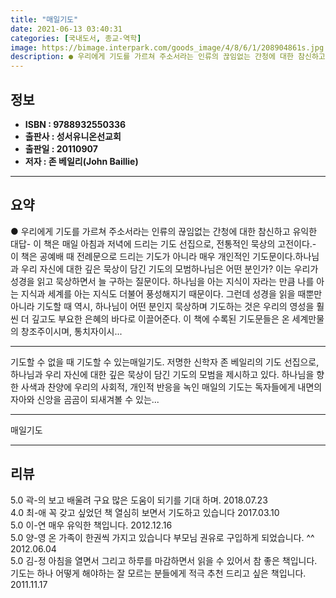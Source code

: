 ```yaml
---
title: "매일기도"
date: 2021-06-13 03:40:31
categories: [국내도서, 종교-역학]
image: https://bimage.interpark.com/goods_image/4/8/6/1/208904861s.jpg
description: ● 우리에게 기도를 가르쳐 주소서라는 인류의 끊임없는 간청에 대한 참신하고 유익한 대답- 이 책은 매일 아침과 저녁에 드리는 기도 선집으로, 전통적인 묵상의 고전이다.- 이 책은 공예배 때 전례문으로 드리는 기도가 아니라 매우 개인적인 기도문이다.하나님과 우리 자신에 대한 깊은 묵
---
```


## **정보**

- **ISBN : 9788932550336**
- **출판사 : 성서유니온선교회**
- **출판일 : 20110907**
- **저자 : 존 베일리(John Baillie)**

------



## **요약**

●  우리에게 기도를 가르쳐 주소서라는 인류의 끊임없는 간청에 대한 참신하고 유익한 대답-  이 책은 매일 아침과 저녁에 드리는 기도 선집으로, 전통적인 묵상의 고전이다.-  이 책은 공예배 때 전례문으로 드리는 기도가 아니라 매우 개인적인 기도문이다.하나님과 우리 자신에 대한 깊은 묵상이 담긴 기도의 모범하나님은 어떤 분인가? 이는 우리가 성경을 읽고 묵상하면서 늘 구하는 질문이다. 하나님을 아는 지식이 자라는 만큼 나를 아는 지식과 세계를 아는 지식도 더불어 풍성해지기 때문이다. 그런데 성경을 읽을 때뿐만 아니라 기도할 때 역시, 하나님이 어떤 분인지 묵상하며 기도하는 것은 우리의 영성을 훨씬 더 깊고도 부요한 은혜의 바다로 이끌어준다. 이 책에 수록된 기도문들은 온 세계만물의 창조주이시며, 통치자이시...

------

기도할 수 없을 때 기도할 수 있는매일기도. 저명한 신학자 존 베일리의 기도 선집으로, 하나님과 우리 자신에 대한 깊은 묵상이 담긴 기도의 모범을 제시하고 있다. 하나님을 향한 사색과 찬양에 우리의 사회적, 개인적 반응을 녹인 매일의 기도는 독자들에게 내면의 자아와 신앙을 곰곰이 되새겨볼 수 있는... 

------


매일기도 

------


## **리뷰** 

5.0 곽-의 보고 배울려 구요
많은 도움이 되기를 기대 하며. 2018.07.23 <br/>4.0 최-애 꼭 갖고 싶었던 책 열심히 보면서 기도하고 있습니다 2017.03.10 <br/>5.0 이-연 매우 유익한 책입니다. 2012.12.16 <br/>5.0 양-영 온 가족이 한권씩 가지고 있습니다 부모님 권유로 구입하게 되었습니다. ^^ 2012.06.04 <br/>5.0 김-정 아침을 열면서 그리고 하루를 마감하면서 읽을 수 있어서 참 좋은 책입니다. 기도는 하나 어떻게 해야하는 잘 모르는 분들에게 적극 추천 드리고 싶은 책입니다. 2011.11.17 <br/>